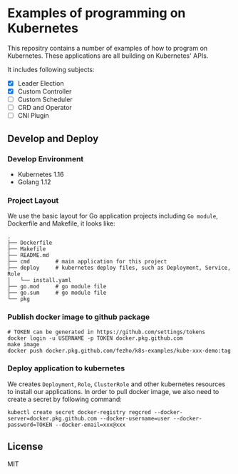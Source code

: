 # Examples of programming on Kubernetes
This repositry contains a number of examples of how to program on Kubernetes. These applications are all building on Kubernetes' APIs.

It includes following subjects:
 * [x] Leader Election
 * [x] Custom Controller
 * [ ] Custom Scheduler
 * [ ] CRD and Operator
 * [ ] CNI Plugin

## Develop and Deploy

### Develop Environment
* Kubernetes 1.16
* Golang 1.12

### Project Layout
We use the basic layout for Go application projects including `Go module`, Dockerfile and Makefile, it looks like:

```
.
├── Dockerfile
├── Makefile
├── README.md
├── cmd        # main application for this project
├── deploy     # kubernetes deploy files, such as Deployment, Service, Role
│   └── install.yaml
├── go.mod     # go module file
├── go.sum     # go module file
└── pkg
```

### Publish docker image to github package
```console
# TOKEN can be generated in https://github.com/settings/tokens
docker login -u USERNAME -p TOKEN docker.pkg.github.com
make image
docker push docker.pkg.github.com/fezho/k8s-examples/kube-xxx-demo:tag
```

### Deploy application to kubernetes
We creates `Deployment`, `Role`, `ClusterRole` and other kubernetes resources to install our applications. In order to pull docker image, we also need to create a secret by following command:
```console
kubectl create secret docker-registry regcred --docker-server=docker.pkg.github.com --docker-username=user --docker-password=TOKEN --docker-email=xxx@xxx
```


## License

MIT
